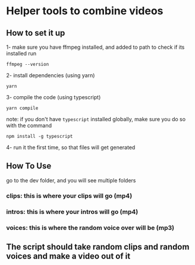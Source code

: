 # Helper tools to combine videos

## How to set it up

1- make sure you have ffmpeg installed, and added to path
to check if its installed run

```CMD
ffmpeg --version
```

2- install dependencies (using yarn)

```CMD
yarn
```

3- compile the code (using typescript)

```CMD
yarn compile
```

note: if you don't have `typescript` installed globally, make sure you do so
with the command

```CMD
npm install -g typescript
```

4- run it the first time, so that files will get generated

## How To Use

go to the dev folder, and you will see multiple folders

### clips: this is where your clips will go (mp4)

### intros: this is where your intros will go (mp4)

### voices: this is where the random voice over will be (mp3)

## The script should take random clips and random voices and make a video out of it
